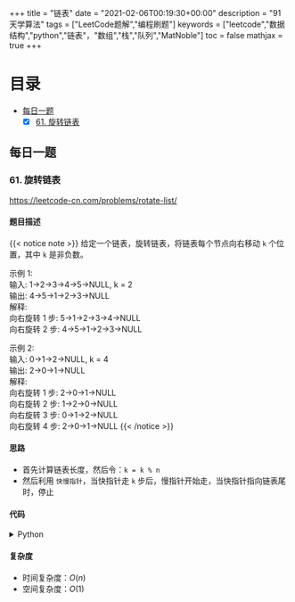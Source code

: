 +++
title = "链表"
date = "2021-02-06T00:19:30+00:00"
description = "91 天学算法"
tags = ["LeetCode题解","编程刷题"]
keywords = ["leetcode","数据结构","python","链表"，"数组","栈","队列","MatNoble"]
toc = false
mathjax = true
+++

# 目录
- [每日一题](./#每日一题)
  - [x] [61. 旋转链表](#61-旋转链表)

## 每日一题

### 61. 旋转链表
https://leetcode-cn.com/problems/rotate-list/
#### 题目描述
{{< notice note >}}
给定一个链表，旋转链表，将链表每个节点向右移动 `k` 个位置，其中 `k` 是非负数。

示例 1:  
输入: 1->2->3->4->5->NULL, k = 2  
输出: 4->5->1->2->3->NULL  
解释:  
向右旋转 1 步: 5->1->2->3->4->NULL  
向右旋转 2 步: 4->5->1->2->3->NULL

示例 2:  
输入: 0->1->2->NULL, k = 4  
输出: 2->0->1->NULL  
解释:  
向右旋转 1 步: 2->0->1->NULL  
向右旋转 2 步: 1->2->0->NULL  
向右旋转 3 步: 0->1->2->NULL  
向右旋转 4 步: 2->0->1->NULL
{{< /notice >}}
#### 思路
- 首先计算链表长度，然后令：`k = k % n`
- 然后利用 `快慢指针`，当快指针走 `k` 步后，慢指针开始走，当快指针指向链表尾时，停止

#### 代码
<details>
 <summary> Python </summary>

```python
# Definition for singly-linked list.
# class ListNode:
#     def __init__(self, val=0, next=None):
#         self.val = val
#         self.next = next
class Solution:
    def rotateRight(self, head: ListNode, k: int) -> ListNode:
        if not (head and head.next and k): return head
        cur, n = head, 0
        while cur:
            cur = cur.next
            n += 1
        k = k % n
        if k == 0: return head
        fast = slow = head
        for _ in range(k): fast = fast.next
        while fast.next:
            fast, slow = fast.next, slow.next
        newHead = slow.next
        slow.next = None
        fast.next = head
        return newHead
```
</details>

#### 复杂度
- 时间复杂度：$O(n)$
- 空间复杂度：$O(1)$